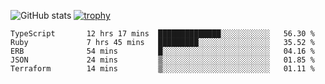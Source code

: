 ![GitHub stats](https://github-readme-stats.vercel.app/api?username=ksk001100&show_icons=true&theme=tokyonight)
[![trophy](https://github-profile-trophy.vercel.app/?username=ksk001100&theme=onedark)](https://github.com/ryo-ma/github-profile-trophy)

<!--START_SECTION:waka-->

```text
TypeScript       12 hrs 17 mins  ██████████████░░░░░░░░░░░   56.30 %
Ruby             7 hrs 45 mins   █████████░░░░░░░░░░░░░░░░   35.52 %
ERB              54 mins         █░░░░░░░░░░░░░░░░░░░░░░░░   04.16 %
JSON             24 mins         ▒░░░░░░░░░░░░░░░░░░░░░░░░   01.85 %
Terraform        14 mins         ▒░░░░░░░░░░░░░░░░░░░░░░░░   01.11 %
```

<!--END_SECTION:waka-->
